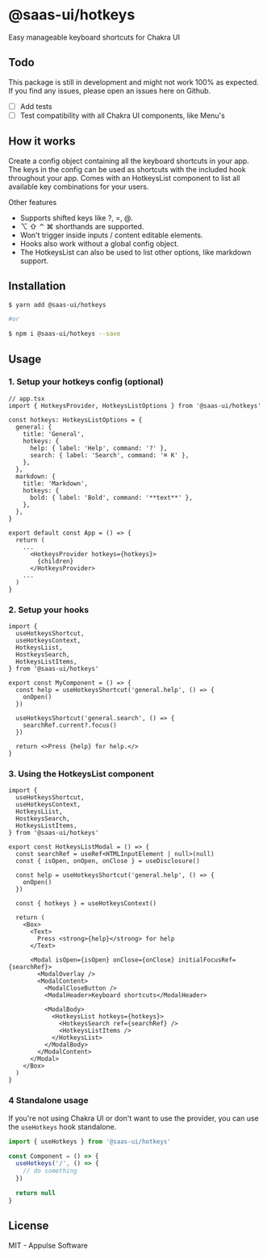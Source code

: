 # @saas-ui/hotkeys

Easy manageable keyboard shortcuts for Chakra UI

## Todo

This package is still in development and might not work 100% as expected.
If you find any issues, please open an issues here on Github.

- [ ] Add tests
- [ ] Test compatibility with all Chakra UI components, like Menu's

## How it works

Create a config object containing all the keyboard shortcuts in your app. The keys in the config can be used as shortcuts with the included hook throughout your app. Comes with an HotkeysList component to list all available key combinations for your users.

Other features

- Supports shifted keys like ?, =, @.
- ⌥ ⇧ ⌃ ⌘ shorthands are supported.
- Won't trigger inside inputs / content editable elements.
- Hooks also work without a global config object.
- The HotkeysList can also be used to list other options, like markdown support.

## Installation

```sh
$ yarn add @saas-ui/hotkeys

#or

$ npm i @saas-ui/hotkeys --save
```

## Usage

### 1. Setup your hotkeys config (optional)

```tsx
// app.tsx
import { HotkeysProvider, HotkeysListOptions } from '@saas-ui/hotkeys'

const hotkeys: HotkeysListOptions = {
  general: {
    title: 'General',
    hotkeys: {
      help: { label: 'Help', command: '?' },
      search: { label: 'Search', command: '⌘ K' },
    },
  },
  markdown: {
    title: 'Markdown',
    hotkeys: {
      bold: { label: 'Bold', command: '**text**' },
    },
  },
}

export default const App = () => {
  return (
    ...
      <HotkeysProvider hotkeys={hotkeys}>
        {children}
      </HotkeysProvider>
    ...
  )
}
```

### 2. Setup your hooks

```tsx
import {
  useHotkeysShortcut,
  useHotkeysContext,
  HotkeysLiist,
  HostkeysSearch,
  HotkeysListItems,
} from '@saas-ui/hotkeys'

export const MyComponent = () => {
  const help = useHotkeysShortcut('general.help', () => {
    onOpen()
  })

  useHotkeysShortcut('general.search', () => {
    searchRef.current?.focus()
  })

  return <>Press {help} for help.</>
}
```

### 3. Using the HotkeysList component

```tsx
import {
  useHotkeysShortcut,
  useHotkeysContext,
  HotkeysLiist,
  HostkeysSearch,
  HotkeysListItems,
} from '@saas-ui/hotkeys'

export const HotkeysListModal = () => {
  const searchRef = useRef<HTMLInputElement | null>(null)
  const { isOpen, onOpen, onClose } = useDisclosure()

  const help = useHotkeysShortcut('general.help', () => {
    onOpen()
  })

  const { hotkeys } = useHotkeysContext()

  return (
    <Box>
      <Text>
        Press <strong>{help}</strong> for help
      </Text>

      <Modal isOpen={isOpen} onClose={onClose} initialFocusRef={searchRef}>
        <ModalOverlay />
        <ModalContent>
          <ModalCloseButton />
          <ModalHeader>Keyboard shortcuts</ModalHeader>

          <ModalBody>
            <HotkeysList hotkeys={hotkeys}>
              <HotkeysSearch ref={searchRef} />
              <HotkeysListItems />
            </HotkeysList>
          </ModalBody>
        </ModalContent>
      </Modal>
    </Box>
  )
}
```

### 4 Standalone usage

If you're not using Chakra UI or don't want to use the provider, you can use the `useHotkeys` hook standalone.

```jsx
import { useHotkeys } from '@saas-ui/hotkeys'

const Component = () => {
  useHotkeys('/', () => {
    // do something
  })

  return null
}
```

## License

MIT - Appulse Software
